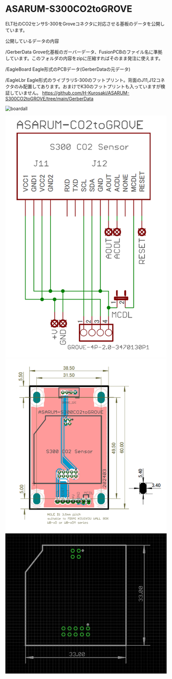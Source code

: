 # ASARUM-S300CO2toGROVE
ELT社のCO2センサS-300をGroveコネクタに対応させる基板のデータを公開しています。

公開しているデータの内容

/GerberData  Grove化基板のガーバーデータ、FusionPCBのファイル名に準拠しています。このフォルダの内容をzipに圧縮すればそのまま発注に使えます。

/EagleBoard  Eagle形式のPCBデータ(GerberDataの元データ)

/EagleLbr    Eagle形式のライブラリS-300のフットプリント。背面のJ11,J12コネクタのみ配置してあります。おまけでK30のフットプリントも入っていますが検証していません。
https://github.com/H-Kurosaki/ASARUM-S300CO2toGROVE/tree/main/GerberData

![boardall](https://github.com/user-attachments/assets/1e4d8153-3a55-433f-95e6-f165f9007631)


![image](https://github.com/H-Kurosaki/ASARUM-S300CO2toGROVE/blob/main/sch.png)
![image](https://github.com/H-Kurosaki/ASARUM-S300CO2toGROVE/blob/main/brd.png)
![image](https://github.com/H-Kurosaki/ASARUM-S300CO2toGROVE/blob/main/footprint.png)

